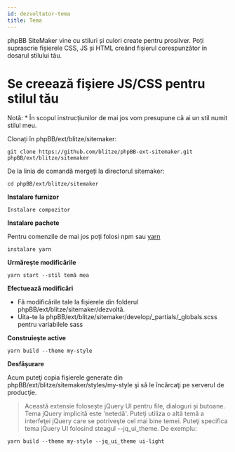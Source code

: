 ```yaml
---
id: dezvoltator-tema
title: Tema
---
```


phpBB SiteMaker vine cu stiluri și culori create pentru prosilver. Poți suprascrie fișierele CSS, JS și HTML creând fișierul corespunzător în dosarul stilului tău.

# Se creează fişiere JS/CSS pentru stilul tău

Notă: * În scopul instrucțiunilor de mai jos vom presupune că ai un stil numit stilul meu.

Clonați în phpBB/ext/blitze/sitemaker:

    git clone https://github.com/blitze/phpBB-ext-sitemaker.git phpBB/ext/blitze/sitemaker
    

De la linia de comandă mergeți la directorul sitemaker:

    cd phpBB/ext/blitze/sitemaker
    

**Instalare furnizor**

    Instalare compozitor
    

**Instalare pachete**

Pentru comenzile de mai jos poți folosi npm sau [yarn](https://yarnpkg.com)

    instalare yarn
    

**Urmărește modificările**

    yarn start --stil temă mea
    

**Efectuează modificări**

* Fă modificările tale la fișierele din folderul phpBB/ext/blitze/sitemaker/dezvoltă.
* Uita-te la phpBB/ext/blitze/sitemaker/develop/_partials/_globals.scss pentru variabilele sass

**Construiește active**

    yarn build --theme my-style
    

**Desfășurare**

Acum puteţi copia fişierele generate din phpBB/ext/blitze/sitemaker/styles/my-style şi să le încărcaţi pe serverul de producţie.

> Această extensie folosește jQuery UI pentru file, dialoguri și butoane. Tema jQuery implicită este 'netedă'. Puteţi utiliza o altă temă a interfeţei jQuery care se potriveşte cel mai bine temei. Puteţi specifica tema jQuery UI folosind steagul --jq_ui_theme. De exemplu:

    yarn build --theme my-style --jq_ui_theme ui-light